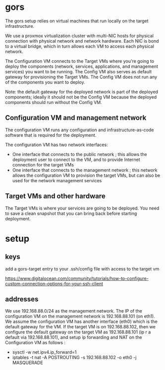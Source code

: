 # gors

The gors setup relies on virtual machines that run locally on the target infrastructure. 

We use a proxmox virtualization cluster with multi-NIC hosts for physical connection with physical network and network hardware. Each NIC is bond to a virtual bridge, which in turn allows each VM to access each physical network.

The Configuration VM connects to the Target VMs where you're going to deploy the components (network, services, applications, and management services) you want to be running. The Config VM also serves as default gateway for provisioning the Target VMs. The Config VM does not run any of the components you want to deploy.

Note: the default gateway for the deployed network is part of the deployed components; ideally it should not be the Config VM because the deployed components should run without the Config VM. 


## Configuration VM and management network

The configuration VM runs any configuration and infrastructure-as-code software that is required for the deployment.

The configuration VM has two  network interfaces:
- One interface that connects to the public network ; this allows the deployment user to connect to the VM, and to provide Internet connection for the target VMs
- One interface that connects to the management network ; this network allows the configuration VM to provision the target VMs, but can also be used for the network management services 

## Target VMs and other hardware

The Target VMs is where your services are going to be deployed. You need to save a clean snapshot that you can bring back before starting deployment.

# setup

## keys

add a gors-target entry to your .ssh/config file with access to the target vm 

https://www.digitalocean.com/community/tutorials/how-to-configure-custom-connection-options-for-your-ssh-client

## addresses

We use 192.168.88.0/24 as the management network. The IP of the configuration VM on the management network is 192.168.88.101 (on eth1). We assume the configuration VM has another interface (eth0) which is the default gateway for the VM. If the target VM is on 192.168.88.102, then we configure the default gateway on the target VM as 192.168.88.101 (ip r a default via 192.168.88.101), and setup ip forwarding and NAT on the Configuration VM as follows :

- sysctl -w net.ipv4.ip_forward=1
- iptables -t nat -A POSTROUTING -s 192.168.88.102 -o eth0 -j MASQUERADE






